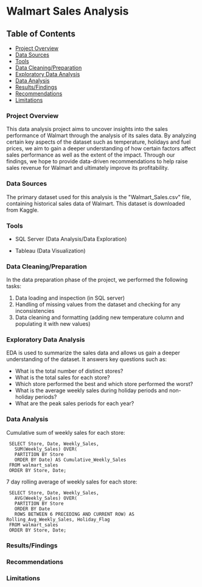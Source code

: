 # Walmart Sales Analysis



## Table of Contents
- [Project Overview](#project-overview)
- [Data Sources](#data-sources)
- [Tools](#tools)
- [Data Cleaning/Preparation](#data-cleaningpreparation)
- [Exploratory Data Analysis](#exploratory-data-analysis)
- [Data Analysis](#data-analysis)
- [Results/Findings](#resultsfindings)
- [Recommendations](#recommendations)
- [Limitations](#limitations)





### Project Overview
This data analysis project aims to uncover insights into the sales performance of Walmart through the analysis of its sales data. By analyzing certain key aspects of the dataset such as temperature, holidays and fuel prices, we aim to gain a deeper understanding of how certain factors affect sales performance as well as the extent of the impact. Through our findings, we hope to provide data-driven recommendations to help raise sales revenue for Walmart and ultimately improve its profitability.


### Data Sources

The primary dataset used for this analysis is the "Walmart_Sales.csv" file, containing historical sales data of Walmart. This dataset is downloaded from Kaggle.


### Tools

- SQL Server (Data Analysis/Data Exploration)
  
- Tableau (Data Visualization)




### Data Cleaning/Preparation

In the data preparation phase of the project, we performed the following tasks:
1.  Data loading and inspection (in SQL server)
2.  Handling of missing values from the dataset and checking for any inconsistencies
3.  Data cleaning and formatting (adding new temperature column and populating it with new values)

### Exploratory Data Analysis

EDA is used to summarize the sales data and allows us gain a deeper understanding of the dataset. It answers key questions such as:

-  What is the total number of distinct stores?
-  What is the total sales for each store?
-  Which store performed the best and which store performed the worst?
-  What is the average weekly sales during holiday periods and non-holiday periods?
-  What are the peak sales periods for each year?


### Data Analysis

Cumulative sum of weekly sales for each store:

     SELECT Store, Date, Weekly_Sales,
	   SUM(Weekly_Sales) OVER(
	   PARTITION BY Store
	   ORDER BY Date) AS Cumulative_Weekly_Sales
     FROM walmart_sales
     ORDER BY Store, Date;



7 day rolling average of weekly sales for each store:

     SELECT Store, Date, Weekly_Sales,
	   AVG(Weekly_Sales) OVER(
	   PARTITION BY Store
	   ORDER BY Date
	   ROWS BETWEEN 6 PRECEDING AND CURRENT ROW) AS Rolling_Avg_Weekly_Sales, Holiday_Flag
     FROM walmart_sales
     ORDER BY Store, Date;






### Results/Findings



### Recommendations




### Limitations




### 




